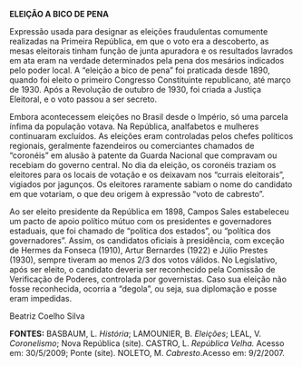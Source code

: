 **ELEIÇÃO A BICO DE PENA**

Expressão usada para designar as eleições fraudulentas comumente
realizadas na Primeira República, em que o voto era a descoberto, as
mesas eleitorais tinham função de junta apuradora e os resultados
lavrados em ata eram na verdade determinados pela pena dos mesários
indicados pelo poder local. A “eleição a bico de pena” foi praticada
desde 1890, quando foi eleito o primeiro Congresso Constituinte
republicano, até março de 1930. Após a Revolução de outubro de 1930, foi
criada a Justiça Eleitoral, e o voto passou a ser secreto.

Embora acontecessem eleições no Brasil desde o Império, só uma parcela
ínfima da população votava. Na República, analfabetos e mulheres
continuaram excluídos. As eleições eram controladas pelos chefes
políticos regionais, geralmente fazendeiros ou comerciantes chamados de
“coronéis” em alusão à patente da Guarda Nacional que compravam ou
recebiam do governo central. No dia da eleição, os coronéis traziam os
eleitores para os locais de votação e os deixavam nos “currais
eleitorais”, vigiados por jagunços. Os eleitores raramente sabiam o nome
do candidato em que votariam, o que deu origem à expressão “voto de
cabresto”.

Ao ser eleito presidente da República em 1898, Campos Sales estabeleceu
um pacto de apoio político mútuo com os presidentes e governadores
estaduais, que foi chamado de “política dos estados”, ou “política dos
governadores”. Assim, os candidatos oficiais à presidência, com exceção
de Hermes da Fonseca (1910), Artur Bernardes (1922) e Júlio Prestes
(1930), sempre tiveram ao menos 2/3 dos votos válidos. No Legislativo,
após ser eleito, o candidato deveria ser reconhecido pela Comissão de
Verificação de Poderes, controlada por governistas. Caso sua eleição não
fosse reconhecida, ocorria a “degola”, ou seja, sua diplomação e posse
eram impedidas.

Beatriz Coelho Silva

**FONTES:** BASBAUM, L. *História*; LAMOUNIER, B. *Eleições*; LEAL, V.
*Coronelismo*; Nova República (site). CASTRO, L. *República Velha.*
Acesso em: 30/5/2009; Ponte (site). NOLETO, M. *Cabresto*.Acesso em:
9/2/2007.
